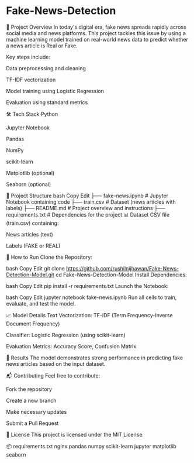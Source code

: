 # Fake-News-Detection
📌 Project Overview
In today's digital era, fake news spreads rapidly across social media and news platforms. This project tackles this issue by using a machine learning model trained on real-world news data to predict whether a news article is Real or Fake.

Key steps include:

Data preprocessing and cleaning

TF-IDF vectorization

Model training using Logistic Regression

Evaluation using standard metrics

🛠️ Tech Stack
Python

Jupyter Notebook

Pandas

NumPy

scikit-learn

Matplotlib (optional)

Seaborn (optional)

📂 Project Structure
bash
Copy
Edit
├── fake-news.ipynb        # Jupyter Notebook containing code
├── train.csv              # Dataset (news articles with labels)
├── README.md              # Project overview and instructions
├── requirements.txt       # Dependencies for the project
📊 Dataset
CSV file (train.csv) containing:

News articles (text)

Labels (FAKE or REAL)

🚀 How to Run
Clone the Repository:

bash
Copy
Edit
git clone https://github.com/rushilnijhawan/Fake-News-Detection-Model.git
cd Fake-News-Detection-Model
Install Dependencies:

bash
Copy
Edit
pip install -r requirements.txt
Launch the Notebook:

bash
Copy
Edit
jupyter notebook fake-news.ipynb
Run all cells to train, evaluate, and test the model.

📈 Model Details
Text Vectorization: TF-IDF (Term Frequency-Inverse Document Frequency)

Classifier: Logistic Regression (using scikit-learn)

Evaluation Metrics: Accuracy Score, Confusion Matrix

📑 Results
The model demonstrates strong performance in predicting fake news articles based on the input dataset.

📬 Contributing
Feel free to contribute:

Fork the repository

Create a new branch

Make necessary updates

Submit a Pull Request

📄 License
This project is licensed under the MIT License.

📦 requirements.txt
nginx
pandas
numpy
scikit-learn
jupyter
matplotlib
seaborn
